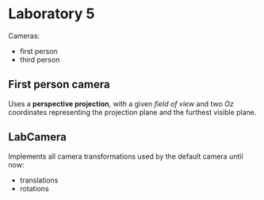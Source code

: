 # Laboratory 5
Cameras:
- first person
- third person

## First person camera
Uses a **perspective projection**, with a given *field of view* and two *Oz*
coordinates representing the projection plane and the furthest visible plane.

## LabCamera
Implements all camera transformations used by the default camera until now:
- translations
- rotations